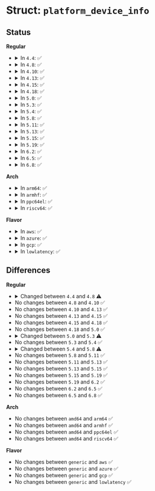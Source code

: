 # Struct: <code>platform_device_info</code>

## Status
<b>Regular</b>
<ul>
<li>
<details>
<summary>In <code>4.4</code>: ✅</summary>

```c
struct platform_device_info {
    struct device *parent;
    struct fwnode_handle *fwnode;
    const char *name;
    int id;
    const struct resource *res;
    unsigned int num_res;
    const void *data;
    size_t size_data;
    u64 dma_mask;
    const struct property_set *pset;
};
```
</details>
</li>
<li>
<details>
<summary>In <code>4.8</code>: ✅</summary>

```c
struct platform_device_info {
    struct device *parent;
    struct fwnode_handle *fwnode;
    const char *name;
    int id;
    const struct resource *res;
    unsigned int num_res;
    const void *data;
    size_t size_data;
    u64 dma_mask;
    struct property_entry *properties;
};
```
</details>
</li>
<li>
<details>
<summary>In <code>4.10</code>: ✅</summary>

```c
struct platform_device_info {
    struct device *parent;
    struct fwnode_handle *fwnode;
    const char *name;
    int id;
    const struct resource *res;
    unsigned int num_res;
    const void *data;
    size_t size_data;
    u64 dma_mask;
    struct property_entry *properties;
};
```
</details>
</li>
<li>
<details>
<summary>In <code>4.13</code>: ✅</summary>

```c
struct platform_device_info {
    struct device *parent;
    struct fwnode_handle *fwnode;
    const char *name;
    int id;
    const struct resource *res;
    unsigned int num_res;
    const void *data;
    size_t size_data;
    u64 dma_mask;
    struct property_entry *properties;
};
```
</details>
</li>
<li>
<details>
<summary>In <code>4.15</code>: ✅</summary>

```c
struct platform_device_info {
    struct device *parent;
    struct fwnode_handle *fwnode;
    const char *name;
    int id;
    const struct resource *res;
    unsigned int num_res;
    const void *data;
    size_t size_data;
    u64 dma_mask;
    struct property_entry *properties;
};
```
</details>
</li>
<li>
<details>
<summary>In <code>4.18</code>: ✅</summary>

```c
struct platform_device_info {
    struct device *parent;
    struct fwnode_handle *fwnode;
    const char *name;
    int id;
    const struct resource *res;
    unsigned int num_res;
    const void *data;
    size_t size_data;
    u64 dma_mask;
    struct property_entry *properties;
};
```
</details>
</li>
<li>
<details>
<summary>In <code>5.0</code>: ✅</summary>

```c
struct platform_device_info {
    struct device *parent;
    struct fwnode_handle *fwnode;
    const char *name;
    int id;
    const struct resource *res;
    unsigned int num_res;
    const void *data;
    size_t size_data;
    u64 dma_mask;
    struct property_entry *properties;
};
```
</details>
</li>
<li>
<details>
<summary>In <code>5.3</code>: ✅</summary>

```c
struct platform_device_info {
    struct device *parent;
    struct fwnode_handle *fwnode;
    bool of_node_reused;
    const char *name;
    int id;
    const struct resource *res;
    unsigned int num_res;
    const void *data;
    size_t size_data;
    u64 dma_mask;
    struct property_entry *properties;
};
```
</details>
</li>
<li>
<details>
<summary>In <code>5.4</code>: ✅</summary>

```c
struct platform_device_info {
    struct device *parent;
    struct fwnode_handle *fwnode;
    bool of_node_reused;
    const char *name;
    int id;
    const struct resource *res;
    unsigned int num_res;
    const void *data;
    size_t size_data;
    u64 dma_mask;
    struct property_entry *properties;
};
```
</details>
</li>
<li>
<details>
<summary>In <code>5.8</code>: ✅</summary>

```c
struct platform_device_info {
    struct device *parent;
    struct fwnode_handle *fwnode;
    bool of_node_reused;
    const char *name;
    int id;
    const struct resource *res;
    unsigned int num_res;
    const void *data;
    size_t size_data;
    u64 dma_mask;
    const struct property_entry *properties;
};
```
</details>
</li>
<li>
<details>
<summary>In <code>5.11</code>: ✅</summary>

```c
struct platform_device_info {
    struct device *parent;
    struct fwnode_handle *fwnode;
    bool of_node_reused;
    const char *name;
    int id;
    const struct resource *res;
    unsigned int num_res;
    const void *data;
    size_t size_data;
    u64 dma_mask;
    const struct property_entry *properties;
};
```
</details>
</li>
<li>
<details>
<summary>In <code>5.13</code>: ✅</summary>

```c
struct platform_device_info {
    struct device *parent;
    struct fwnode_handle *fwnode;
    bool of_node_reused;
    const char *name;
    int id;
    const struct resource *res;
    unsigned int num_res;
    const void *data;
    size_t size_data;
    u64 dma_mask;
    const struct property_entry *properties;
};
```
</details>
</li>
<li>
<details>
<summary>In <code>5.15</code>: ✅</summary>

```c
struct platform_device_info {
    struct device *parent;
    struct fwnode_handle *fwnode;
    bool of_node_reused;
    const char *name;
    int id;
    const struct resource *res;
    unsigned int num_res;
    const void *data;
    size_t size_data;
    u64 dma_mask;
    const struct property_entry *properties;
};
```
</details>
</li>
<li>
<details>
<summary>In <code>5.19</code>: ✅</summary>

```c
struct platform_device_info {
    struct device *parent;
    struct fwnode_handle *fwnode;
    bool of_node_reused;
    const char *name;
    int id;
    const struct resource *res;
    unsigned int num_res;
    const void *data;
    size_t size_data;
    u64 dma_mask;
    const struct property_entry *properties;
};
```
</details>
</li>
<li>
<details>
<summary>In <code>6.2</code>: ✅</summary>

```c
struct platform_device_info {
    struct device *parent;
    struct fwnode_handle *fwnode;
    bool of_node_reused;
    const char *name;
    int id;
    const struct resource *res;
    unsigned int num_res;
    const void *data;
    size_t size_data;
    u64 dma_mask;
    const struct property_entry *properties;
};
```
</details>
</li>
<li>
<details>
<summary>In <code>6.5</code>: ✅</summary>

```c
struct platform_device_info {
    struct device *parent;
    struct fwnode_handle *fwnode;
    bool of_node_reused;
    const char *name;
    int id;
    const struct resource *res;
    unsigned int num_res;
    const void *data;
    size_t size_data;
    u64 dma_mask;
    const struct property_entry *properties;
};
```
</details>
</li>
<li>
<details>
<summary>In <code>6.8</code>: ✅</summary>

```c
struct platform_device_info {
    struct device *parent;
    struct fwnode_handle *fwnode;
    bool of_node_reused;
    const char *name;
    int id;
    const struct resource *res;
    unsigned int num_res;
    const void *data;
    size_t size_data;
    u64 dma_mask;
    const struct property_entry *properties;
};
```
</details>
</li>
</ul>
<b>Arch</b>
<ul>
<li>
<details>
<summary>In <code>arm64</code>: ✅</summary>

```c
struct platform_device_info {
    struct device *parent;
    struct fwnode_handle *fwnode;
    bool of_node_reused;
    const char *name;
    int id;
    const struct resource *res;
    unsigned int num_res;
    const void *data;
    size_t size_data;
    u64 dma_mask;
    struct property_entry *properties;
};
```
</details>
</li>
<li>
<details>
<summary>In <code>armhf</code>: ✅</summary>

```c
struct platform_device_info {
    struct device *parent;
    struct fwnode_handle *fwnode;
    bool of_node_reused;
    const char *name;
    int id;
    const struct resource *res;
    unsigned int num_res;
    const void *data;
    size_t size_data;
    u64 dma_mask;
    struct property_entry *properties;
};
```
</details>
</li>
<li>
<details>
<summary>In <code>ppc64el</code>: ✅</summary>

```c
struct platform_device_info {
    struct device *parent;
    struct fwnode_handle *fwnode;
    bool of_node_reused;
    const char *name;
    int id;
    const struct resource *res;
    unsigned int num_res;
    const void *data;
    size_t size_data;
    u64 dma_mask;
    struct property_entry *properties;
};
```
</details>
</li>
<li>
<details>
<summary>In <code>riscv64</code>: ✅</summary>

```c
struct platform_device_info {
    struct device *parent;
    struct fwnode_handle *fwnode;
    bool of_node_reused;
    const char *name;
    int id;
    const struct resource *res;
    unsigned int num_res;
    const void *data;
    size_t size_data;
    u64 dma_mask;
    struct property_entry *properties;
};
```
</details>
</li>
</ul>
<b>Flavor</b>
<ul>
<li>
<details>
<summary>In <code>aws</code>: ✅</summary>

```c
struct platform_device_info {
    struct device *parent;
    struct fwnode_handle *fwnode;
    bool of_node_reused;
    const char *name;
    int id;
    const struct resource *res;
    unsigned int num_res;
    const void *data;
    size_t size_data;
    u64 dma_mask;
    struct property_entry *properties;
};
```
</details>
</li>
<li>
<details>
<summary>In <code>azure</code>: ✅</summary>

```c
struct platform_device_info {
    struct device *parent;
    struct fwnode_handle *fwnode;
    bool of_node_reused;
    const char *name;
    int id;
    const struct resource *res;
    unsigned int num_res;
    const void *data;
    size_t size_data;
    u64 dma_mask;
    struct property_entry *properties;
};
```
</details>
</li>
<li>
<details>
<summary>In <code>gcp</code>: ✅</summary>

```c
struct platform_device_info {
    struct device *parent;
    struct fwnode_handle *fwnode;
    bool of_node_reused;
    const char *name;
    int id;
    const struct resource *res;
    unsigned int num_res;
    const void *data;
    size_t size_data;
    u64 dma_mask;
    struct property_entry *properties;
};
```
</details>
</li>
<li>
<details>
<summary>In <code>lowlatency</code>: ✅</summary>

```c
struct platform_device_info {
    struct device *parent;
    struct fwnode_handle *fwnode;
    bool of_node_reused;
    const char *name;
    int id;
    const struct resource *res;
    unsigned int num_res;
    const void *data;
    size_t size_data;
    u64 dma_mask;
    struct property_entry *properties;
};
```
</details>
</li>
</ul>

## Differences
<b>Regular</b>
<ul>
<li>
<details>
<summary>Changed between <code>4.4</code> and <code>4.8</code> ⚠️</summary>
<ul>
<li>
<b>Field added. </b>
<code>struct property_entry *properties</code>
</li>
<li>
<b>Field removed. </b>
<code>const struct property_set *pset</code>
</li>
</ul>
</details>
</li>
<li>
No changes between <code>4.8</code> and <code>4.10</code> ✅
</li>
<li>
No changes between <code>4.10</code> and <code>4.13</code> ✅
</li>
<li>
No changes between <code>4.13</code> and <code>4.15</code> ✅
</li>
<li>
No changes between <code>4.15</code> and <code>4.18</code> ✅
</li>
<li>
No changes between <code>4.18</code> and <code>5.0</code> ✅
</li>
<li>
<details>
<summary>Changed between <code>5.0</code> and <code>5.3</code> ⚠️</summary>
<ul>
<li>
<b>Field added. </b>
<code>bool of_node_reused</code>
</li>
</ul>
</details>
</li>
<li>
No changes between <code>5.3</code> and <code>5.4</code> ✅
</li>
<li>
<details>
<summary>Changed between <code>5.4</code> and <code>5.8</code> ⚠️</summary>
<ul>
<li>
<b>Field type changed. </b>
<code>struct property_entry *properties</code> ➡️ <code>const struct property_entry *properties</code>
</li>
</ul>
</details>
</li>
<li>
No changes between <code>5.8</code> and <code>5.11</code> ✅
</li>
<li>
No changes between <code>5.11</code> and <code>5.13</code> ✅
</li>
<li>
No changes between <code>5.13</code> and <code>5.15</code> ✅
</li>
<li>
No changes between <code>5.15</code> and <code>5.19</code> ✅
</li>
<li>
No changes between <code>5.19</code> and <code>6.2</code> ✅
</li>
<li>
No changes between <code>6.2</code> and <code>6.5</code> ✅
</li>
<li>
No changes between <code>6.5</code> and <code>6.8</code> ✅
</li>
</ul>
<b>Arch</b>
<ul>
<li>
No changes between <code>amd64</code> and <code>arm64</code> ✅
</li>
<li>
No changes between <code>amd64</code> and <code>armhf</code> ✅
</li>
<li>
No changes between <code>amd64</code> and <code>ppc64el</code> ✅
</li>
<li>
No changes between <code>amd64</code> and <code>riscv64</code> ✅
</li>
</ul>
<b>Flavor</b>
<ul>
<li>
No changes between <code>generic</code> and <code>aws</code> ✅
</li>
<li>
No changes between <code>generic</code> and <code>azure</code> ✅
</li>
<li>
No changes between <code>generic</code> and <code>gcp</code> ✅
</li>
<li>
No changes between <code>generic</code> and <code>lowlatency</code> ✅
</li>
</ul>
